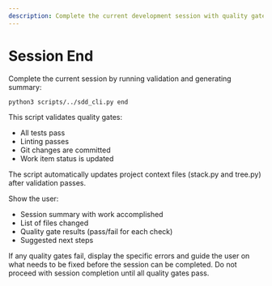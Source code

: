 ```yaml
---
description: Complete the current development session with quality gates and summary
---
```


# Session End

Complete the current session by running validation and generating summary:

```bash
python3 scripts/../sdd_cli.py end
```

This script validates quality gates:
- All tests pass
- Linting passes
- Git changes are committed
- Work item status is updated

The script automatically updates project context files (stack.py and tree.py) after validation passes.

Show the user:
- Session summary with work accomplished
- List of files changed
- Quality gate results (pass/fail for each check)
- Suggested next steps

If any quality gates fail, display the specific errors and guide the user on what needs to be fixed before the session can be completed. Do not proceed with session completion until all quality gates pass.

